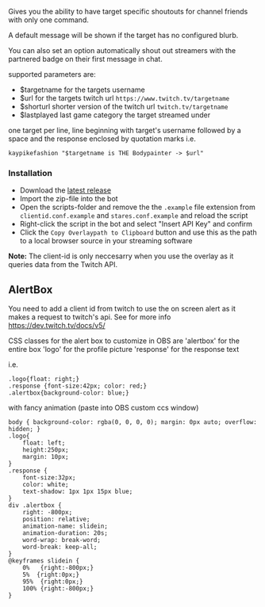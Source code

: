 Gives you the ability to have target specific shoutouts for channel friends with only one command.

A default message will be shown if the target has no configured blurb.

You can also set an option automatically shout out streamers with the partnered badge on their first message in chat.

supported parameters are:
- $targetname for the targets username 
- $url for the targets twitch url `https://www.twitch.tv/targetname`
- $shorturl shorter version of the twitch url `twitch.tv/targetname`
- $lastplayed last game category the target streamed under

one target per line, line beginning with target's username followed by a space and the response enclosed by quotation marks
i.e.
```
kaypikefashion "$targetname is THE Bodypainter -> $url"
```

### Installation
* Download the [latest release](https://github.com/Reecon/SLCareBearStare/releases/latest)
* Import the zip-file into the bot
* Open the scripts-folder and remove the the `.example` file extension from `clientid.conf.example` and `stares.conf.example` and reload the script
* Right-click the script in the bot and select "Insert API Key" and confirm
* Click the `Copy Overlaypath to Clipboard` button and use this as the path to a local browser source in your streaming software

__Note:__ The client-id is only neccesarry when you use the overlay as it queries data from the Twitch API.

## AlertBox
You need to add a client id from twitch to use the on screen alert as it makes a request to twitch's api. See for more info https://dev.twitch.tv/docs/v5/

CSS classes for the alert box to customize in OBS are
'alertbox' for the entire box
'logo' for the profile picture
'response' for the response text

i.e.
```
.logo{float: right;}
.response {font-size:42px; color: red;}
.alertbox{background-color: blue;}
```

with fancy animation (paste into OBS custom ccs window)
```
body { background-color: rgba(0, 0, 0, 0); margin: 0px auto; overflow: hidden; }
.logo{
    float: left; 
    height:250px;
    margin: 10px;
}
.response {
    font-size:32px;
    color: white;
    text-shadow: 1px 1px 15px blue;
}
div .alertbox {
    right: -800px;
    position: relative;
    animation-name: slidein;
    animation-duration: 20s;
    word-wrap: break-word;
    word-break: keep-all;
}
@keyframes slidein {
    0%   {right:-800px;}
    5%  {right:0px;}
    95%  {right:0px;}
    100% {right:-800px;}
}
```